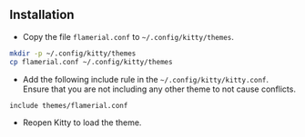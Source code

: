 ## Installation

-   Copy the file `flamerial.conf` to `~/.config/kitty/themes`.

```bash
mkdir -p ~/.config/kitty/themes
cp flamerial.conf ~/.config/kitty/themes
```

-   Add the following include rule in the `~/.config/kitty/kitty.conf`. Ensure
    that you are not including any other theme to not cause conflicts.

```bash
include themes/flamerial.conf
```

-   Reopen Kitty to load the theme.
